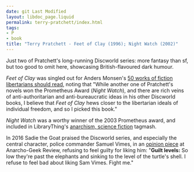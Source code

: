 ```yaml
---
date: git Last Modified
layout: libdoc_page.liquid
permalink: terry-pratchett/index.html
tags:
- P
- book
title: "Terry Pratchett - Feet of Clay (1996); Night Watch (2002)"
---
```


Just two of Pratchett's long-running Discworld series: more fantasy than sf, but too good to omit here, showcasing British-flavoured dark humour.

_Feet of Clay_ was singled out for Anders Monsen's <a href="https://andersmonsen.com/50-works-of-fiction-libertarians-should-read/">50 works of fiction libertarians should read</a>, noting that "While another one of Pratchett's novels won the Prometheus Award (_Night Watch_), and there are rich veins of anti-authoritarian and anti-bureaucratic ideas in his other Discworld books, I believe that _Feet of Clay_ hews closer to the libertarian ideals of individual freedom, and so I picked this book."

_Night Watch_ was a worthy winner of the 2003 Prometheus award, and included in LibraryThing's <a href="http://www.librarything.com/tag/anarchism,+science+fiction">anarchism, science fiction</a> tagmash.

In 2016 Sadie the Goat praised the Discworld series, and especially the central character, police commander Samuel Vimes, in an <a href="https://web.archive.org/web/20230327195940/ttp:/www.anarchogeekreview.com/opinion/fictional-cops-i-love-ranked-by-how-guilty-i-as-an-anarchist-feel-for-loving-them">opinion piece</a> at Anarcho-Geek Review, refusing to feel guilty for liking him: "<strong>Guilt levels:</strong> So low they're past the elephants and sinking to the level of the turtle's shell. I refuse to feel bad about liking Sam Vimes. Fight me."